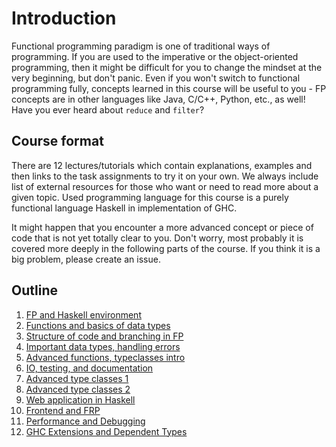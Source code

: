 # Introduction

Functional programming paradigm is one of traditional ways of programming. If you are used to the imperative or the object-oriented programming, then it might be difficult for you to change the mindset at the very beginning, but don't panic. Even if you won't switch to functional programming fully, concepts learned in this course will be useful to you - FP concepts are in other languages like Java, C/C++, Python, etc., as well! Have you ever heard about `reduce` and `filter`?

## Course format

There are 12 lectures/tutorials which contain explanations, examples and then links to the task assignments to try it on your own. We always include list of external resources for those who want or need to read more about a given topic. Used programming language for this course is a purely functional language Haskell in implementation of GHC.

It might happen that you encounter a more advanced concept or piece of code that is not yet totally clear to you. Don't worry, most probably it is covered more deeply in the following parts of the course. If you think it is a big problem, please create an issue.

## Outline

1. [FP and Haskell environment](01_fp-env.md)
2. [Functions and basics of data types](02_functions-types.md)
3. [Structure of code and branching in FP](03_branching.md)
4. [Important data types, handling errors](04_types-errors.md)
5. [Advanced functions, typeclasses intro](05_functions-typeclasses.md)
6. [IO, testing, and documentation](06_io-test-doc.md)
7. [Advanced type classes 1](07_common-typeclasses-1.md)
8. [Advanced type classes 2](08_common-typeclasses-2.md)
9. [Web application in Haskell](09_webapp.md)
10. [Frontend and FRP](10_frontend-frp.md)
11. [Performance and Debugging](11_performance-debug.md)
12. [GHC Extensions and Dependent Types](12_exts-deptypes.md)
